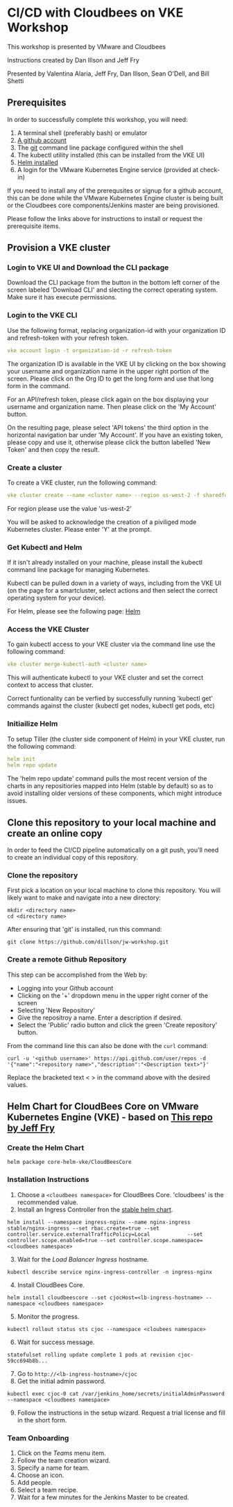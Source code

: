 # CI/CD with Cloudbees on VKE Workshop

This workshop is presented by VMware and Cloudbees

Instructions created by Dan Illson and Jeff Fry

Presented by Valentina Alaria, Jeff Fry, Dan Illson, Sean O'Dell, and Bill Shetti

## Prerequisites

In order to successfully complete this workshop, you will need:

1. A terminal shell (preferably bash) or emulator
2. [A github account](https://github.com/)
3. The [git](https://git-scm.com/book/en/v2/Getting-Started-Installing-Git) command line package configured within the shell 
4. The kubectl utility installed (this can be installed from the VKE UI)
5. [Helm installed](https://docs.helm.sh/using_helm/#installing-helm) 
6. A login for the VMware Kubernetes Engine service (provided at check-in)

If you need to install any of the prerequsites or signup for a github account, this can be done while the VMware Kubernetes Engine cluster is being built or the Cloudbees core components/Jenkins master are being provisioned.

Please follow the links above for instructions to install or request the prerequisite items.

## Provision a VKE cluster

### Login to VKE UI and Download the CLI package

Download the CLI package from the button in the bottom left corner of the screen labeled 'Download CLI' and slecting the correct operating system. Make sure it has execute permissions.

### Login to the VKE CLI

Use the following format, replacing organization-id with your organization ID and refresh-token with your refresh token.
```yaml
vke account login -t organization-id -r refresh-token
```

The organization ID is available in the VKE UI by clicking on the box showing your username and organization name in the upper right portion of the screen. Please click on the Org ID to get the long form and use that long form in the command.

For an API/refresh token, please click again on the box displaying your username and organization name. Then please click on the 'My Account' button.

On the resulting page, please select 'API tokens' the third option in the horizontal navigation bar under 'My Account'. If you have an existing token, please copy and use it, otherwise please click the button labelled 'New Token' and then copy the result.

### Create a cluster

To create a VKE cluster, run the following command:
```yaml
vke cluster create --name <cluster name> --region us-west-2 -f sharedfolder -pr sharedproject -v 1.10.2-59 --privilegedMode
```

For region please use the value 'us-west-2'

You will be asked to acknowledge the creation of a piviliged mode Kubernetes cluster. Please enter 'Y' at the prompt.

### Get Kubectl and Helm

If it isn't already installed on your machine, please install the kubectl command line package for managing Kubernetes.

Kubectl can be pulled down in a variety of ways, including from the VKE UI (on the page for a smartcluster, select actions and then select the correct operating system for your device).

For Helm, please see the following page: [Helm](https://github.com/helm/helm)

### Access the VKE Cluster

To gain kubectl access to your VKE cluster via the command line use the following command:
```yaml
vke cluster merge-kubectl-auth <cluster name>
```

This will authenticate kubectl to your VKE cluster and set the correct context to access that cluster.

Correct funtionality can be verfied by successfully running 'kubectl get' commands against the cluster (kubectl get nodes, kubectl get pods, etc)

### Initiailize Helm

To setup Tiller (the cluster side component of Helm) in your VKE cluster, run the following command:
```yaml
helm init
helm repo update
```

The 'helm repo update' command pulls the most recent version of the charts in any repositiories mapped into Helm (stable by default) so as to avoid installing older versions of these components, which might introduce issues.

## Clone this repository to your local machine and create an online copy

In order to feed the CI/CD pipeline automatically on a git push, you'll need to create an individual copy of this repository.

### Clone the repository

First pick a location on your local machine to clone this repository. You will likely want to make and navigate into a new directory:
```
mkdir <directory name>
cd <directory name>
```

After ensuring that 'git' is installed, run this command:
```
git clone https://github.com/dillson/jw-workshop.git
```

### Create a remote Github Repository

This step can be accomplished from the Web by:
* Logging into your Github account
* Clicking on the '+' dropdown menu in the upper right corner of the screen
* Selecting 'New Repository'
* Give the repositroy a name. Enter a description if desired.
* Select the 'Public' radio button and click the green 'Create repository' button.

From the command line this can also be done with the `curl` command:

```
curl -u '<github username>' https://api.github.com/user/repos -d '{"name":"<repository name>","description":"<Description text>"}'
```

Replace the bracketed text < > in the command above with the desired values.

###  

## Helm Chart for CloudBees Core on VMware Kubernetes Engine (VKE) - based on [This repo by Jeff Fry](https://github.com/cloudbees/core-helm-vke)

### Create the Helm Chart
```
helm package core-helm-vke/CloudBeesCore
```

### Installation Instructions

1. Choose a ```<cloudbees namespace>``` for CloudBees Core. 'cloudbees' is the recommended value.
2. Install an Ingress Controller fron the [stable helm chart](https://github.com/helm/charts/tree/master/stable/nginx-ingress).
```
helm install --namespace ingress-nginx --name nginx-ingress stable/nginx-ingress --set rbac.create=true --set controller.service.externalTrafficPolicy=Local            --set controller.scope.enabled=true --set controller.scope.namespace=<cloudbees namespace>
```
3. Wait for the _Load Balancer Ingress_ hostname.
```
kubectl describe service nginx-ingress-controller -n ingress-nginx
```
4. Install CloudBees Core.
```
helm install cloudbeescore --set cjocHost=<lb-ingress-hostname> --namespace <cloudbees namespace>
```
5. Monitor the progress.
```
kubectl rollout status sts cjoc --namespace <cloubees namespace>
```
6. Wait for success message.
```
statefulset rolling update complete 1 pods at revision cjoc-59cc694b8b...
```
7. Go to ```http://<lb-ingress-hostname>/cjoc```
8. Get the initial admin password.
```
kubectl exec cjoc-0 cat /var/jenkins_home/secrets/initialAdminPassword --namespace <cloudbees namespace>
```
9. Follow the instructions in the setup wizard. Request a trial license and fill in the short form.

### Team Onboarding
1. Click on the _Teams_ menu item.
2. Follow the team creation wizard.
3. Specify a name for team.
4. Choose an icon.
5. Add people.
6. Select a team recipe.
7. Wait for a few minutes for the Jenkins Master to be created.